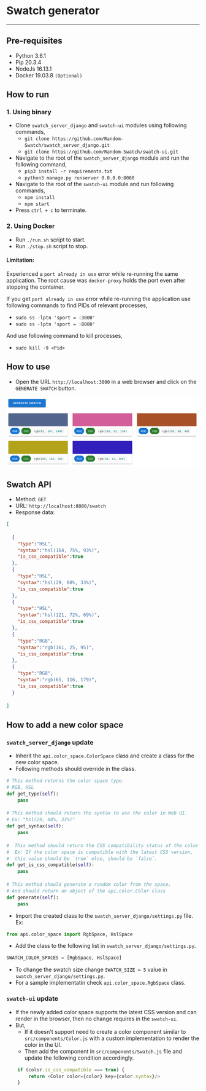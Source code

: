 # Swatch generator

---

## Pre-requisites
* Python 3.6.1
* Pip 20.3.4
* NodeJs 16.13.1
* Docker 19.03.8 `(Optional)`

## How to run

### 1. Using binary 

* Clone `swatch_server_django` and `swatch-ui` modules using following commands,
  * `git clone https://github.com/Random-Swatch/swatch_server_django.git`
  * `git clone https://github.com/Random-Swatch/swatch-ui.git`
* Navigate to the root of the `swatch_server_django` module and run the following command,
  * `pip3 install -r requirements.txt`
  * `python3 manage.py runserver 0.0.0.0:8080`
* Navigate to the root of the `swatch-ui` module and run following commands,
  * `npm install`
  * `npm start`
* Press `ctrl + c` to terminate.

### 2. Using Docker

* Run `./run.sh` script to start.
* Run `./stop.sh` script to stop.

#### Limitation:
Experienced a `port already in use` error while re-running the same application. The root cause was `docker-proxy` holds the port even after stopping the container.

If you get `port already in use` error while re-running the application use following commands to find PIDs of relevant processes,

* `sudo ss -lptn 'sport = :3000'`
* `sudo ss -lptn 'sport = :8080'`

And use following command to kill processes,

* `sudo kill -9 <Pid>`

## How to use

* Open the URL `http://localhost:3000` in a web browser and click on the `GENERATE SWATCH` button.

![image info](./resources/screen-1.png)

## Swatch API

* Method: `GET`
* URL: `http://localhost:8080/swatch`
* Response data:
```json
[

  {
    "type":"HSL",
    "syntax":"hsl(164, 75%, 93%)",
    "is_css_compatible":true
  },
  {
    "type":"HSL",
    "syntax":"hsl(29, 88%, 33%)",
    "is_css_compatible":true
  },
  {
    "type":"HSL",
    "syntax":"hsl(121, 72%, 69%)",
    "is_css_compatible":true
  },
  {
    "type":"RGB",
    "syntax":"rgb(161, 25, 95)",
    "is_css_compatible":true
  },
  {
    "type":"RGB",
    "syntax":"rgb(65, 116, 179)",
    "is_css_compatible":true
  }

]
```

## How to add a new color space

### `swatch_server_django` update
* Inherit the `api.color_space.ColorSpace` class and create a class for the new color space.
* Following methods should override in the class.
```python
# This method returns the color space type.
# RGB, HSL
def get_type(self):
    pass

# This method should return the syntax to use the color in Web UI.
# Ex: "hsl(29, 88%, 33%)"
def get_syntax(self):
    pass

#  This method should return the CSS compatibility status of the color space. 
#  Ex: If the color space is compatible with the latest CSS version,
#  this value should be `true` else, should be `false`.
def get_is_css_compatible(self):
    pass

# This method should generate a random color from the space.
# And should return an object of the api.color.Color class
def generate(self):
    pass
```
* Import the created class to the `swatch_server_django/settings.py` file.
Ex:
```python
from api.color_space import RgbSpace, HslSpace
```
* Add the class to the following list in `swatch_server_django/settings.py`.
```python
SWATCH_COLOR_SPACES = [RgbSpace, HslSpace]
```
* To change the swatch size change `SWATCH_SIZE = 5` value in `swatch_server_django/settings.py`.
* For a sample implementatin check `api.color_space.RgbSpace` class.

### `swatch-ui` update

* If the newly added color space supports the latest CSS version and can render in the browser, then no change requires in the `swatch-ui`.
* But,
  * If it doesn't support need to create a color component similar to `src/components/Color.js` with a custom implementation to render the color in the UI.
  * Then add the component in `src/components/Swatch.js` file and update the following condition accordingly.
    
```javascript
    if (color.is_css_compatible === true) {
        return <Color color={color} key={color.syntax}/>
    }
```